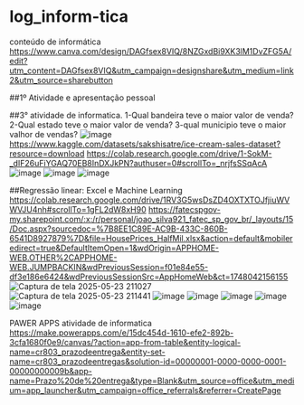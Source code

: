 # log_inform-tica
conteúdo de informática
https://www.canva.com/design/DAGfsex8VIQ/8NZGxdBi9XK3lM1DvZFG5A/edit?utm_content=DAGfsex8VIQ&utm_campaign=designshare&utm_medium=link2&utm_source=sharebutton

##1º Atividade e apresentação pessoal


##3° atividade de informatica.
1-Qual bandeira teve o maior valor de venda?
2-Qual estado teve o maior valor de venda?
3-qual municipio teve o maior valhor de vendas?
![image](https://github.com/user-attachments/assets/312c690e-640f-4625-9a33-249561229cc4)
https://www.kaggle.com/datasets/sakshisatre/ice-cream-sales-dataset?resource=download
https://colab.research.google.com/drive/1-SokM-_dIF26uFiYGAQ70EB8InDXJkPN?authuser=0#scrollTo=_nrjfsSSqAcA
![image](https://github.com/user-attachments/assets/1a6ae16e-9843-4bbb-bc46-cd14baf3adeb)
![image](https://github.com/user-attachments/assets/3ea533cf-cf70-4498-b2f4-ad3a8b99129a)
![image](https://github.com/user-attachments/assets/80485ffc-594a-41f7-8df0-8f4a5739596a)

##Regressão linear: Excel e Machine Learning
https://colab.research.google.com/drive/1RV3G5wsDsZD4OXTXTOJfjiuWVWVJU4nh#scrollTo=1gFL2dW8xH90
https://fatecspgov-my.sharepoint.com/:x:/r/personal/joao_silva921_fatec_sp_gov_br/_layouts/15/Doc.aspx?sourcedoc=%7B8EE1C89E-AC9B-433C-860B-6541D8927879%7D&file=HousePrices_HalfMil.xlsx&action=default&mobileredirect=true&DefaultItemOpen=1&wdOrigin=APPHOME-WEB.OTHER%2CAPPHOME-WEB.JUMPBACKIN&wdPreviousSession=f01e84e55-df3e186e6424&wdPreviousSessionSrc=AppHomeWeb&ct=1748042156155
![Captura de tela 2025-05-23 211027](https://github.com/user-attachments/assets/8537199b-de5f-4319-840d-ad7b9ad486dd)
![Captura de tela 2025-05-23 211441](https://github.com/user-attachments/assets/afe4c209-0baa-4845-8eb2-682a70ab20f4)
![image](https://github.com/user-attachments/assets/9c99e212-efe6-4f62-893e-a40c3c25951a)
![image](https://github.com/user-attachments/assets/e4ab8613-d6c7-4719-b933-4497fcfe09e2)
![image](https://github.com/user-attachments/assets/61574e04-2880-4d25-978d-c4a894155cea)
![image](https://github.com/user-attachments/assets/fec60a5b-9508-46f0-a70d-8f95edf94c92)
![image](https://github.com/user-attachments/assets/f0e353d8-34b9-4272-9079-035fd49f6a94)

PAWER APPS atividade de informatica
https://make.powerapps.com/e/15dc454d-1610-efe2-892b-3cfa1680f0e9/canvas/?action=app-from-table&entity-logical-name=cr803_prazodeentrega&entity-set-name=cr803_prazodeentregas&solution-id=00000001-0000-0000-0001-00000000009b&app-name=Prazo%20de%20entrega&type=Blank&utm_source=office&utm_medium=app_launcher&utm_campaign=office_referrals&referrer=CreatePage


